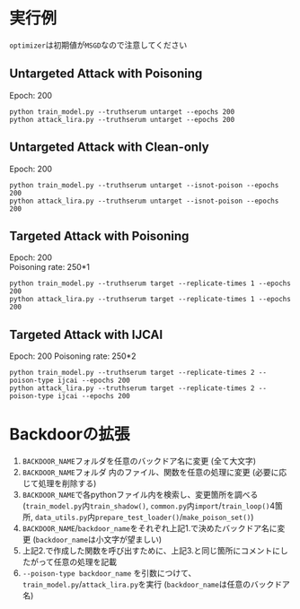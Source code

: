 # 実行例
`optimizer`は初期値が`MSGD`なので注意してください

## Untargeted Attack with Poisoning
Epoch: 200  
```
python train_model.py --truthserum untarget --epochs 200
python attack_lira.py --truthserum untarget --epochs 200
```

## Untargeted Attack with Clean-only
Epoch: 200  
```
python train_model.py --truthserum untarget --isnot-poison --epochs 200
python attack_lira.py --truthserum untarget --isnot-poison --epochs 200
```

## Targeted Attack with Poisoning
Epoch: 200  
Poisoning rate: 250*1
```
python train_model.py --truthserum target --replicate-times 1 --epochs 200
python attack_lira.py --truthserum target --replicate-times 1 --epochs 200
```

## Targeted Attack with IJCAI
Epoch: 200
Poisoning rate: 250*2
```
python train_model.py --truthserum target --replicate-times 2 --poison-type ijcai --epochs 200
python attack_lira.py --truthserum target --replicate-times 2 --poison-type ijcai --epochs 200
```

# Backdoorの拡張
1. `BACKDOOR_NAME`フォルダを任意のバックドア名に変更 (全て大文字)
2. `BACKDOOR_NAME`フォルダ 内のファイル、関数を任意の処理に変更 (必要に応じて処理を削除する)
3. `BACKDOOR_NAME`で各pythonファイル内を検索し、変更箇所を調べる  
   (`train_model.py`内`train_shadow()`, `common.py`内`import`/`train_loop()`4箇所, `data_utils.py`内`prepare_test_loader()`/`make_poison_set()`)
4. `BACKDOOR_NAME`/`backdoor_name`をそれぞれ上記1.で決めたバックドア名に変更 (`backdoor_name`は小文字が望ましい)
5. 上記2.で作成した関数を呼び出すために、上記3.と同じ箇所にコメントにしたがって任意の処理を記載
6. `--poison-type backdoor_name` を引数につけて、`train_model.py`/`attack_lira.py`を実行 (`backdoor_name`は任意のバックドア名)
